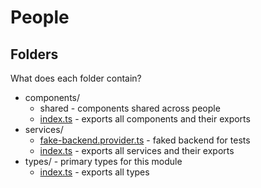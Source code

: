 People
======

## Folders
What does each folder contain?
* components/
    * shared - components shared across people
    * [index.ts](components/index.ts) - exports all components and their exports
* services/
    * [fake-backend.provider.ts](services/fake-backend.provider.ts) - faked backend for tests
     * [index.ts](services/index.ts) - exports all services and their exports
* types/ - primary types for this module
    * [index.ts](types/index.ts) - exports all types
